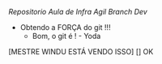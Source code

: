 *Repositorio Aula de Infra Agil*
*Branch Dev*


- Obtendo a FORÇA do git !!!
  - Bom, o git é ! - Yoda

[MESTRE WINDU ESTÁ VENDO ISSO]
[] OK
